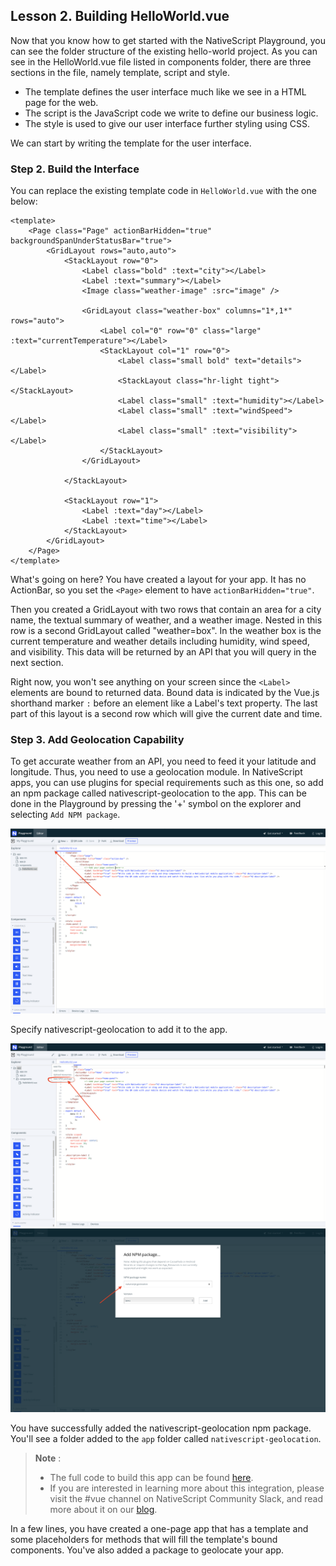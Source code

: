 ## Lesson 2. Building HelloWorld.vue

Now that you know how to get started with the NativeScript Playground, you can see the folder structure of the existing hello-world project. As you can see in the HelloWorld.vue file listed in components folder, there are three sections in the file, namely template, script and style. 

*  The template defines the user interface much like we see in a HTML page for the web. 
* The script is the JavaScript code we write to define our business logic.
* The style is used to give our user interface further styling using CSS.

We can start by writing the template for the user interface. 

### Step 2. Build the Interface

You can replace the existing template code in `HelloWorld.vue` with the one below:

```
<template>
	<Page class="Page" actionBarHidden="true" backgroundSpanUnderStatusBar="true">
		<GridLayout rows="auto,auto">
			<StackLayout row="0">
				<Label class="bold" :text="city"></Label>
				<Label :text="summary"></Label>
				<Image class="weather-image" :src="image" />

				<GridLayout class="weather-box" columns="1*,1*" rows="auto">
					<Label col="0" row="0" class="large" :text="currentTemperature"></Label>
					<StackLayout col="1" row="0">
						<Label class="small bold" text="details"></Label>
						<StackLayout class="hr-light tight"></StackLayout>
						<Label class="small" :text="humidity"></Label>
						<Label class="small" :text="windSpeed"></Label>
						<Label class="small" :text="visibility"></Label>
					</StackLayout>
				</GridLayout>
			
			</StackLayout>
			
			<StackLayout row="1">
				<Label :text="day"></Label>
				<Label :text="time"></Label>
			</StackLayout>
		</GridLayout>
	</Page>
</template>
```

What's going on here? You have created a layout for your app. It has no ActionBar, so you set the `<Page>` element to have `actionBarHidden="true"`. 

Then you created a GridLayout with two rows that contain an area for a city name, the textual summary of weather, and a weather image. Nested in this row is a second GridLayout called "weather=box". In the weather box is the current temperature and weather details including humidity, wind speed, and visibility. This data will be returned by an API that you will query in the next section. 

Right now, you won't see anything on your screen since the `<Label>` elements are bound to returned data. Bound data is indicated by the Vue.js shorthand marker `:` before an element like a Label's text property. The last part of this layout is a second row which will give the current date and time.

### Step 3. Add Geolocation Capability

To get accurate weather from an API, you need to feed it your latitude and longitude. Thus, you need to use a geolocation module. In NativeScript apps, you can use plugins for special requirements such as this one, so add an npm package called nativescript-geolocation to the app. This can be done in the Playground by pressing the '+' symbol on the explorer and selecting `Add NPM package`. 

![](images/npm-resources-1.png)

Specify nativescript-geolocation to add it to the app. 

![](images/npm-package-2.png)
![](images/npm-package-3.png)

You have successfully added the nativescript-geolocation npm package. You'll see a folder added to the `app` folder called `nativescript-geolocation`. 

 > **Note** : 
 > * The full code to build this app can be found [here](https://play.nativescript.org/?template=play-vue&id=E6YWpD&v=6).
 > * If you are interested in learning more about this integration, please visit the #vue channel on NativeScript Community Slack, and read more about it on our [blog](https://www.nativescript.org/search?start=0&q=vue).

In a few lines, you have created a one-page app that has a template and some placeholders for methods that will fill the template's bound components. You've also added a package to geolocate your app.
